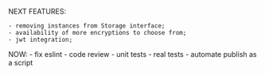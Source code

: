 NEXT FEATURES:

    - removing instances from Storage interface;
    - availability of more encryptions to choose from;
    - jwt integration;


NOW:
	- fix eslint
	- code review
	- unit tests
	- real tests
	- automate publish as a script
